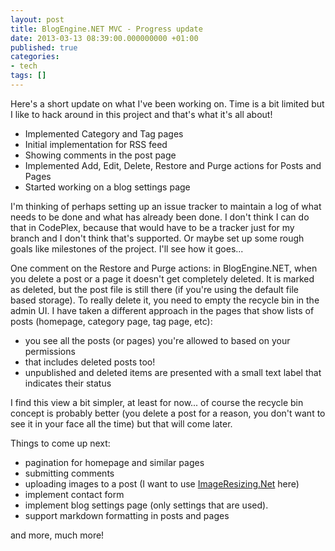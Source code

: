 ```yaml
---
layout: post
title: BlogEngine.NET MVC - Progress update
date: 2013-03-13 08:39:00.000000000 +01:00
published: true
categories:
- tech
tags: []
---
```


Here's a short update on what I've been working on. Time is a bit limited but I like to hack around in this project and that's what it's all about!

<ul>
<li>Implemented Category and Tag pages</li>
<li>Initial implementation for RSS feed</li>
<li>Showing comments in the post page</li>
<li>Implemented Add, Edit, Delete, Restore and Purge actions for Posts and Pages</li>
<li>Started working on a blog settings page</li>
</ul>

I'm thinking of perhaps setting up an issue tracker to maintain a log of what needs to be done and what has already been done. I don't think I can do that in CodePlex, because that would have to be a tracker just for my branch and I don't think that's supported. Or maybe set up some rough goals like milestones of the project. I'll see how it goes...

One comment on the Restore and Purge actions: in BlogEngine.NET, when you delete a post or a page it doesn't get completely deleted. It is marked as deleted, but the post file is still there (if you're using the default file based storage). To really delete it, you need to empty the recycle bin in the admin UI. I have taken a different approach in the pages that show lists of posts (homepage, category page, tag page, etc):
<ul>
<li>you see all the posts (or pages) you're allowed to based on your permissions</li>
<li>that includes deleted posts too!</li>
<li>unpublished and deleted items are presented with a small text label that indicates their status</li>
</ul>

I find this view a bit simpler, at least for now... of course the recycle bin concept is probably better (you delete a post for a reason, you don't want to see it in your face all the time) but that will come later.

Things to come up next:
<ul>
<li>pagination for homepage and similar pages</li>
<li>submitting comments</li>
<li>uploading images to a post (I want to use <a href="http://imageresizing.net/">ImageResizing.Net</a> here)</li>
<li>implement contact form</li>
<li>implement blog settings page (only settings that are used).</li>
<li>support markdown formatting in posts and pages</li>
</ul>

and more, much more!
